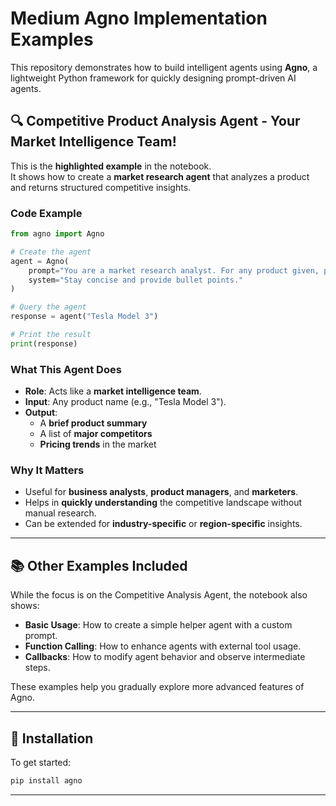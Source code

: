 # Medium Agno Implementation Examples

This repository demonstrates how to build intelligent agents using **Agno**, a lightweight Python framework for quickly designing prompt-driven AI agents.

## 🔍 Competitive Product Analysis Agent - Your Market Intelligence Team!

This is the **highlighted example** in the notebook.  
It shows how to create a **market research agent** that analyzes a product and returns structured competitive insights.

### Code Example

```python
from agno import Agno

# Create the agent
agent = Agno(
    prompt="You are a market research analyst. For any product given, provide a summary, major competitors, and pricing trends.",
    system="Stay concise and provide bullet points."
)

# Query the agent
response = agent("Tesla Model 3")

# Print the result
print(response)
```

### What This Agent Does
- **Role**: Acts like a **market intelligence team**.
- **Input**: Any product name (e.g., "Tesla Model 3").
- **Output**: 
  - A **brief product summary**
  - A list of **major competitors**
  - **Pricing trends** in the market

### Why It Matters
- Useful for **business analysts**, **product managers**, and **marketers**.
- Helps in **quickly understanding** the competitive landscape without manual research.
- Can be extended for **industry-specific** or **region-specific** insights.

---

## 📚 Other Examples Included
While the focus is on the Competitive Analysis Agent, the notebook also shows:
- **Basic Usage**: How to create a simple helper agent with a custom prompt.
- **Function Calling**: How to enhance agents with external tool usage.
- **Callbacks**: How to modify agent behavior and observe intermediate steps.

These examples help you gradually explore more advanced features of Agno.

---

## 🚀 Installation

To get started:

```bash
pip install agno
```

---

